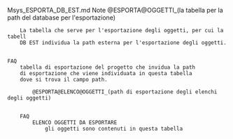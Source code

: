 Msys_ESPORTA_DB_EST.md
	Note
		@ESPORTA@OGGETTI_(la tabella per la path del database per l'esportazione)

		La tabella che serve per l'esportazione degli oggetti, per cui la tabell
		DB EST individua la path esterna per l'esportazione degli oggetti.


	FAQ
		tabella di esportazione del progetto che invidua la path
		di esportazione che viene individuata in questa tabella
		dove si trova il campo path.

			@ESPORTA@ELENCO@OGGETTI_(path di esportazione degli elenchi degli oggetti)


		FAQ
			ELENCO OGGETTI DA ESPORTARE
				gli oggetti sono contenuti in questa tabella


			

